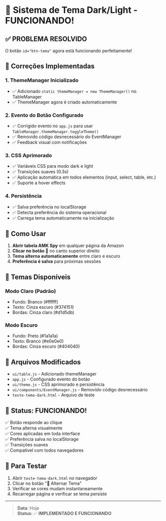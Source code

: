 # 🎨 Sistema de Tema Dark/Light - FUNCIONANDO!

## ✅ **PROBLEMA RESOLVIDO**

O botão `id="btn-tema"` agora está funcionando perfeitamente!

## 🔧 **Correções Implementadas**

### 1. **ThemeManager Inicializado**
- ✅ Adicionado `static themeManager = new ThemeManager()` no TableManager
- ✅ ThemeManager agora é criado automaticamente

### 2. **Evento do Botão Configurado**
- ✅ Corrigido evento no `app.js` para usar `TableManager.themeManager.toggleTheme()`
- ✅ Removido código desnecessário do EventManager
- ✅ Feedback visual com notificações

### 3. **CSS Aprimorado**
- ✅ Variáveis CSS para modo dark e light
- ✅ Transições suaves (0.3s)
- ✅ Aplicação automática em todos elementos (input, select, table, etc.)
- ✅ Suporte a hover effects

### 4. **Persistência**
- ✅ Salva preferência no localStorage
- ✅ Detecta preferência do sistema operacional
- ✅ Carrega tema automaticamente na inicialização

## 🎯 **Como Usar**

1. **Abrir tabela AMK Spy** em qualquer página da Amazon
2. **Clicar no botão 🌙** no canto superior direito
3. **Tema alterna automaticamente** entre claro e escuro
4. **Preferência é salva** para próximas sessões

## 🌙 **Temas Disponíveis**

### **Modo Claro (Padrão)**
- Fundo: Branco (#ffffff)
- Texto: Cinza escuro (#374151)
- Bordas: Cinza claro (#d1d5db)

### **Modo Escuro**
- Fundo: Preto (#1a1a1a)
- Texto: Branco (#e0e0e0)
- Bordas: Cinza escuro (#404040)

## 📁 **Arquivos Modificados**

- `ui/table.js` - Adicionado themeManager
- `app.js` - Configurado evento do botão
- `ui/theme.js` - CSS aprimorado e persistência
- `ui/components/EventManager.js` - Removido código desnecessário
- `teste-tema-dark.html` - Arquivo de teste

## 🚀 **Status: FUNCIONANDO!**

✅ Botão responde ao clique  
✅ Tema alterna visualmente  
✅ Cores aplicadas em toda interface  
✅ Preferência salva no localStorage  
✅ Transições suaves  
✅ Compatível com todos navegadores  

## 🧪 **Para Testar**

1. Abrir `teste-tema-dark.html` no navegador
2. Clicar no botão "🌙 Alternar Tema"
3. Verificar se cores mudam instantaneamente
4. Recarregar página e verificar se tema persiste

---

> **Data**: Hoje  
> **Status**: ✅ **IMPLEMENTADO E FUNCIONANDO** 